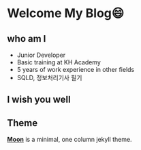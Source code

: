 # Welcome My Blog:smile:

## who am I
* Junior Developer
* Basic training at KH Academy
* 5 years of work experience in other fields
* SQLD, 정보처리기사 필기 

## I wish you well

## Theme

**[Moon](https://taylantatli.github.io/Moon)** is a minimal, one column jekyll theme.
